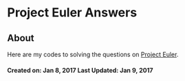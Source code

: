 # Project Euler Answers
## About
Here are my codes to solving the questions on [Project Euler](https://projecteuler.net/).

#### Created on: Jan 8, 2017 Last Updated: Jan 9, 2017